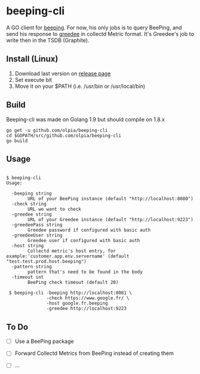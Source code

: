 # beeping-cli

A GO client for [beeping](https://github.com/yanc0/beeping).
For now, his only jobs is to query BeePing, and send his response to [greedee](https://github.com/yanc0/greedee) in collectd Metric format.
It's Greedee's job to write then in the TSDB (Graphite).


## Install (Linux)

1. Download last version on [release page](https://github.com/olpia/beeping-cli/releases) 
2. Set execute bit
3. Move it on your $PATH (i.e. /usr/bin or /usr/local/bin)

## Build

Beeping-cli was made on Golang 1.9 but should compile on 1.8.x

```shell
go get -u github.com/olpia/beeping-cli
cd $GOPATH/src/github.com/olpia/beeping-cli
go build
```

## Usage

```shell

$ beeping-cli
Usage:

  -beeping string
    	URL of your BeePing instance (default "http://localhost:8080")
  -check string
    	URL we want to check
  -greedee string
    	URL of your Greedee instance (default "http://localhost:9223")
  -greedeePass string
    	Greedee password if configured with basic auth
  -greedeeUser string
    	Greedee user if configured with basic auth
  -host string
    	Collectd metric's host entry, for example:'customer.app.env.servername' (default "test.test.prod.host.beeping")
  -pattern string
    	pattern that's need to be found in the body
  -timeout int
    	BeePing check timeout (default 20)
  
 $ beeping-cli -beeping http://localhost:8081 \
               -check https://www.google.fr/ \
               -host google.fr.beeping
               -greedee http://localhost:9223
```


## To Do

- [ ] Use a BeePing package
- [ ] Forward Collectd Metrics from BeePing instead of creating them
- [ ] ...

